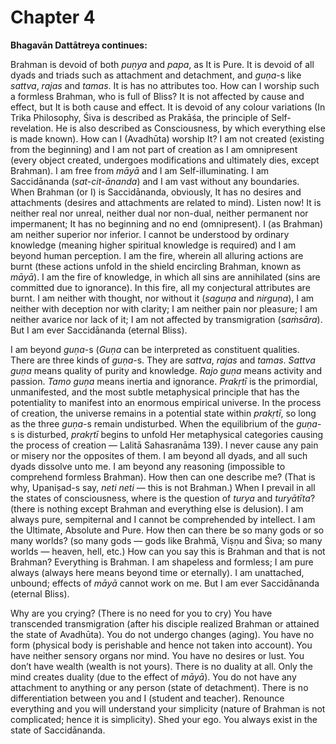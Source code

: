 # Chapter 4

**Bhagavān Dattātreya continues:**

Brahman is devoid of both *puṇya* and *papa*, as It is Pure. It is devoid of all dyads and triads such as attachment and detachment, and *guṇa*-s like *sattva*, *rajas* and *tamas*. It is has no attributes too. How can I worship such a formless Brahman, who is full of Bliss? It is not affected by cause and effect, but It is both cause and effect. It is devoid of any colour variations (In Trika Philosophy, Śiva is described as Prakāśa, the principle of Self-revelation. He is also described as Consciousness, by which everything else is made known). How can I (Avadhūta) worship It? I am not created (existing from the beginning) and I am not part of creation as I am omnipresent (every object created, undergoes modifications and ultimately dies, except Brahman). I am free from *māyā* and I am Self-illuminating. I am Saccidānanda (*sat-cit-ānanda*) and I am vast without any boundaries. When Brahman (or I) is Saccidānanda, obviously, It has no desires and attachments (desires and attachments are related to mind). Listen now! It is neither real nor unreal, neither dual nor non-dual, neither permanent nor impermanent; It has no beginning and no end (omnipresent). I (as Brahman) am neither superior nor inferior. I cannot be understood by ordinary knowledge (meaning higher spiritual knowledge is required) and I am beyond human perception. I am the fire, wherein all alluring actions are burnt (these actions unfold in the shield encircling Brahman, known as *māyā*). I am the fire of knowledge, in which all sins are annihilated (sins are committed due to ignorance). In this fire, all my conjectural attributes are burnt. I am neither with thought, nor without it (*saguṇa* and *nirguṇa*), I am neither with deception nor with clarity; I am neither pain nor pleasure; I am neither avarice nor lack of it; I am not affected by transmigration (*saṁsāra*). But I am ever Saccidānanda (eternal Bliss).

I am beyond *guṇa*-s (*Guṇa* can be interpreted as constituent qualities. There are three kinds of *guṇa*-s. They are *sattva*, *rajas* and *tamas*. *Sattva guṇa* means quality of purity and knowledge. *Rajo guṇa* means activity and passion. *Tamo guṇa* means inertia and ignorance. *Prakṛtī* is the primordial, unmanifested, and the most subtle metaphysical principle that has the potentiality to manifest into an enormous empirical universe. In the process of creation, the universe remains in a potential state within *prakṛtī*, so long as the three *guṇa*-s remain undisturbed. When the equilibrium of the *guṇa*-s is disturbed, *prakṛtī* begins to unfold Her metaphysical categories causing the process of creation — Lalitā Sahasranāma 139). I never cause any pain or misery nor the opposites of them. I am beyond all dyads, and all such dyads dissolve unto me. I am beyond any reasoning (impossible to comprehend formless Brahman). How then can one describe me? (That is why, Upaniṣad-s say, *neti neti* — this is not Brahman.) When I prevail in all the states of consciousness, where is the question of *turya* and *turyātīta*? (there is nothing except Brahman and everything else is delusion). I am always pure, sempiternal and I cannot be comprehended by intellect. I am the Ultimate, Absolute and Pure. How then can there be so many gods or so many worlds? (so many gods — gods like Brahmā, Viṣṇu and Śiva; so many worlds — heaven, hell, etc.) How can you say this is Brahman and that is not Brahman? Everything is Brahman. I am shapeless and formless; I am pure always (always here means beyond time or eternally). I am unattached, unbound; effects of *māyā* cannot work on me. But I am ever Saccidānanda (eternal Bliss).

Why are you crying? (There is no need for you to cry) You have transcended transmigration (after his disciple realized Brahman or attained the state of Avadhūta). You do not undergo changes (aging). You have no form (physical body is perishable and hence not taken into account). You have neither sensory organs nor mind. You have no desires or lust. You don’t have wealth (wealth is not yours). There is no duality at all. Only the mind creates duality (due to the effect of *māyā*). You do not have any attachment to anything or any person (state of detachment). There is no differentiation between you and I (student and teacher). Renounce everything and you will understand your simplicity (nature of Brahman is not complicated; hence it is simplicity). Shed your ego. You always exist in the state of Saccidānanda.
